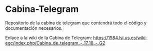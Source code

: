 # Cabina-Telegram
Repositorio de la cabina de telegram que contendrá todo el código y documentación necesarios.

Enlace a la wiki de la Cabina de Telegram: https://1984.lsi.us.es/wiki-egc/index.php/Cabina_de_telegram_-_17_18_-_G2
